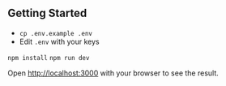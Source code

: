## Getting Started

-   `cp .env.example .env`
-   Edit `.env` with your keys

`npm install`
`npm run dev`

Open [http://localhost:3000](http://localhost:3000) with your browser to see the result.
